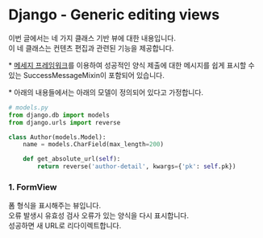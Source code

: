 # Django - Generic editing views

이번 글에서는 네 가지 클래스 기반 뷰에 대한 내용입니다.  
이 네 클래스는 컨텐츠 편집과 관련된 기능을 제공합니다.  
  
\* [메세지 프레임워크](https://docs.djangoproject.com/en/3.0/ref/contrib/messages/)를 이용하여 성공적인 양식 제출에 대한 메시지를 쉽게 표시할 수 있는 SuccessMessageMixin이 포함되어 있습니다.  
  
\* 아래의 내용들에서는 아래의 모델이 정의되어 있다고 가정합니다.

```python
# models.py
from django.db import models
from django.urls import reverse

class Author(models.Model):
    name = models.CharField(max_length=200)

    def get_absolute_url(self):
        return reverse('author-detail', kwargs={'pk': self.pk})

```

### 1. FormView

폼 형식을 표시해주는 뷰입니다.  
오류 발생시 유효성 검사 오류가 있는 양식을 다시 표시합니다.  
성공하면 새 URL로 리다이렉트합니다.

